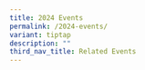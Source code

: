 ```yaml
---
title: 2024 Events
permalink: /2024-events/
variant: tiptap
description: ""
third_nav_title: Related Events
---
```

